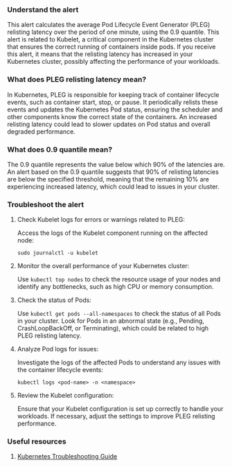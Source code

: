 ### Understand the alert

This alert calculates the average Pod Lifecycle Event Generator (PLEG) relisting latency over the period of one minute, using the 0.9 quantile. This alert is related to Kubelet, a critical component in the Kubernetes cluster that ensures the correct running of containers inside pods. If you receive this alert, it means that the relisting latency has increased in your Kubernetes cluster, possibly affecting the performance of your workloads.

### What does PLEG relisting latency mean?

In Kubernetes, PLEG is responsible for keeping track of container lifecycle events, such as container start, stop, or pause. It periodically relists these events and updates the Kubernetes Pod status, ensuring the scheduler and other components know the correct state of the containers. An increased relisting latency could lead to slower updates on Pod status and overall degraded performance.

### What does 0.9 quantile mean?

The 0.9 quantile represents the value below which 90% of the latencies are. An alert based on the 0.9 quantile suggests that 90% of relisting latencies are below the specified threshold, meaning that the remaining 10% are experiencing increased latency, which could lead to issues in your cluster.

### Troubleshoot the alert

1. Check Kubelet logs for errors or warnings related to PLEG:
   
   Access the logs of the Kubelet component running on the affected node:

   ```
   sudo journalctl -u kubelet
   ```

2. Monitor the overall performance of your Kubernetes cluster:

   Use `kubectl top nodes` to check the resource usage of your nodes and identify any bottlenecks, such as high CPU or memory consumption.

3. Check the status of Pods:

   Use `kubectl get pods --all-namespaces` to check the status of all Pods in your cluster. Look for Pods in an abnormal state (e.g., Pending, CrashLoopBackOff, or Terminating), which could be related to high PLEG relisting latency.

4. Analyze Pod logs for issues:

   Investigate the logs of the affected Pods to understand any issues with the container lifecycle events:

   ```
   kubectl logs <pod-name> -n <namespace>
   ```

5. Review the Kubelet configuration:

   Ensure that your Kubelet configuration is set up correctly to handle your workloads. If necessary, adjust the settings to improve PLEG relisting performance.

### Useful resources

1. [Kubernetes Troubleshooting Guide](https://kubernetes.io/docs/tasks/debug-application-cluster/debug-cluster/)
